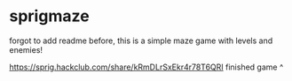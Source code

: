 # sprigmaze


forgot to add readme before, this is a simple maze game with levels and enemies!

https://sprig.hackclub.com/share/kRmDLrSxEkr4r78T6QRI
finished game ^
